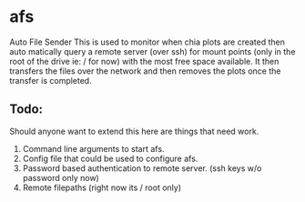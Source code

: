 # afs
Auto File Sender
This is used to monitor when chia plots are created then auto matically query a remote server (over ssh) for mount points (only in the root of the drive ie: / for now) with the most free space available.  It then transfers the files over the network and then removes the plots once the transfer is completed.

## Todo:
Should anyone want to extend this here are things that need work.
1.  Command line arguments to start afs.
2.  Config file that could be used to configure afs.
3.  Password based authentication to remote server. (ssh keys w/o password only now)
4.  Remote filepaths (right now its / root only)
